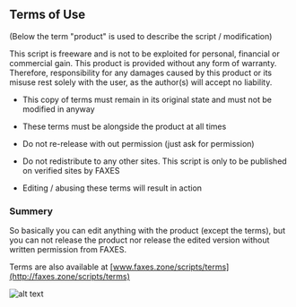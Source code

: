 ## Terms of Use

(Below the term "product" is used to describe the script / modification)

This script is freeware and is not to be exploited for personal, financial or commercial gain. This product is provided without any form of warranty.
Therefore, responsibility for any damages caused by this product or its misuse rest solely with the user, as the author(s) will accept no liability.

- This copy of terms must remain in its original state and must not be modified in anyway

- These terms must be alongside the product at all times

- Do not re-release with out permission (just ask for permission)

- Do not redistribute to any other sites. This script is only to be published on verified sites by FAXES

- Editing / abusing these terms will result in action

### Summery
So basically you can edit anything with the product (except the terms), but you can not release the product nor release the edited version without written permission from FAXES. 

Terms are also available at 
[www.faxes.zone/scripts/terms](http://faxes.zone/scripts/terms)


![alt text](http://faxes.zone/files/logos/FAXES%20ToUSML.png "FAXES ToU Icon")
